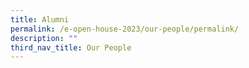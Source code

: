 ```yaml
---
title: Alumni
permalink: /e-open-house-2023/our-people/permalink/
description: ""
third_nav_title: Our People
---
```

